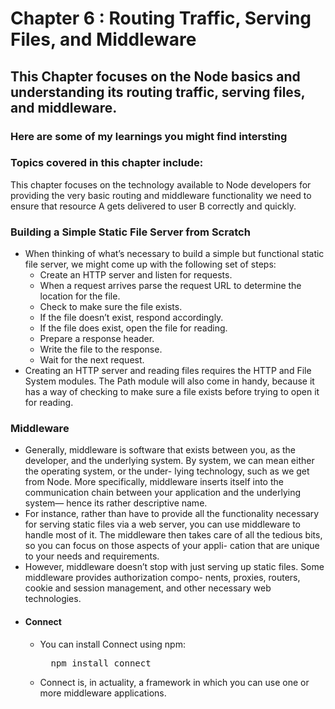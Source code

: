 # Chapter 6 : Routing Traffic, Serving Files, and Middleware

## This Chapter focuses on the Node basics and understanding its routing traffic, serving files, and middleware.

### Here are some of my learnings you might find intersting

### Topics covered in this chapter include:

This chapter focuses on the technology available to Node developers for providing the very basic routing and middleware functionality we need to ensure that resource A gets delivered to user B correctly and quickly.

### Building a Simple Static File Server from Scratch

- When thinking of what’s necessary to build a simple but functional static file server, we might come up with the following set of steps:
    - Create an HTTP server and listen for requests.
    - When a request arrives parse the request URL to determine the location for the file.
    - Check to make sure the file exists.
    - If the file doesn’t exist, respond accordingly.
    - If the file does exist, open the file for reading.
    - Prepare a response header.
    - Write the file to the response.
    - Wait for the next request.
- Creating an HTTP server and reading files requires the HTTP and File System modules. The Path module will also come in handy, because it has a way of checking to make sure a file exists before trying to open it for reading.

### Middleware

- Generally, middleware is software that exists between you, as the developer, and the underlying system. By system, we can mean either the operating system, or the under- lying technology, such as we get from Node. More specifically, middleware inserts itself into the communication chain between your application and the underlying system— hence its rather descriptive name.
- For instance, rather than have to provide all the functionality necessary for serving static files via a web server, you can use middleware to handle most of it. The middleware then takes care of all the tedious bits, so you can focus on those aspects of your appli- cation that are unique to your needs and requirements. 
- However, middleware doesn’t stop with just serving up static files. Some middleware provides authorization compo- nents, proxies, routers, cookie and session management, and other necessary web technologies.
- #### Connect 
    - You can install Connect using npm:<br>
        <pre>
        npm install connect</pre>
    - Connect is, in actuality, a framework in which you can use one or more middleware applications.

